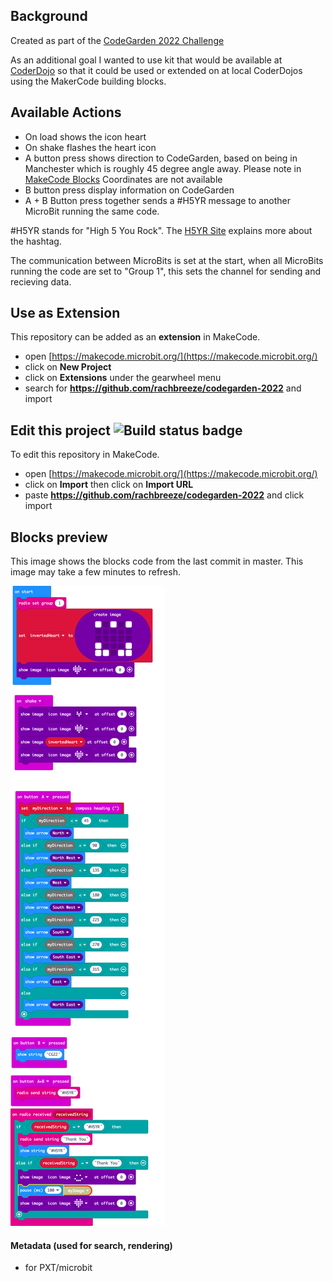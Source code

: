 ##  Background

Created as part of the [CodeGarden 2022 Challenge](https://umbraco.com/blog/join-the-codegarden-challenge/)

As an additional goal I wanted to use kit that would be available at [CoderDojo](https://coderdojo.com/) so that it could be used or extended on at local CoderDojos using the MakerCode building blocks.

##  Available Actions
* On load shows the icon heart
* On shake flashes the heart icon
* A button press shows direction to CodeGarden, based on being in Manchester which is roughly 45 degree angle away. Please note in [MakeCode Blocks](https://makecode.microbit.org/#) Coordinates are not available 
* B button press display information on CodeGarden
* A + B Button press together sends a #H5YR message to another MicroBit running the same code.

#H5YR stands for "High 5 You Rock". The [H5YR Site](https://h5yr.com/about/) explains more about the hashtag.

The communication between MicroBits is set at the start, when all MicroBits running the code are set to "Group 1", this sets the channel for sending and recieving data.

## Use as Extension

This repository can be added as an **extension** in MakeCode.

* open [https://makecode.microbit.org/](https://makecode.microbit.org/)
* click on **New Project**
* click on **Extensions** under the gearwheel menu
* search for **https://github.com/rachbreeze/codegarden-2022** and import

## Edit this project ![Build status badge](https://github.com/rachbreeze/codegarden-2022/workflows/MakeCode/badge.svg)

To edit this repository in MakeCode.

* open [https://makecode.microbit.org/](https://makecode.microbit.org/)
* click on **Import** then click on **Import URL**
* paste **https://github.com/rachbreeze/codegarden-2022** and click import

## Blocks preview

This image shows the blocks code from the last commit in master.
This image may take a few minutes to refresh.

![A rendered view of the blocks](https://github.com/rachbreeze/codegarden-2022/raw/main/.github/makecode/blocks.png)

#### Metadata (used for search, rendering)

* for PXT/microbit
<script src="https://makecode.com/gh-pages-embed.js"></script><script>makeCodeRender("{{ site.makecode.home_url }}", "{{ site.github.owner_name }}/{{ site.github.repository_name }}");</script>
